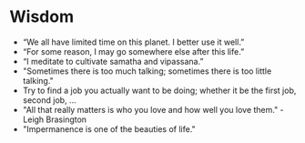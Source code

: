 # Wisdom

- “We all have limited time on this planet. I better use it well.” 
- “For some reason, I may go somewhere else after this life.” 
- “I meditate to cultivate samatha and vipassana.” 
- "Sometimes there is too much talking; sometimes there is too little talking."
- Try to find a job you actually want to be doing; whether it be the first job, second job, ...
- "All that really matters is who you love and how well you love them." - Leigh Brasington
- "Impermanence is one of the beauties of life."
